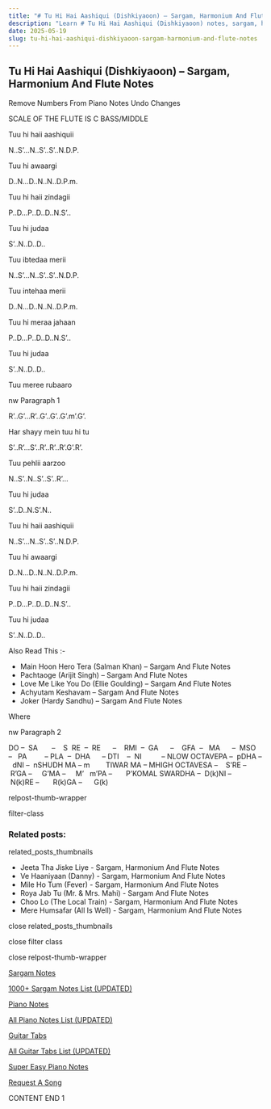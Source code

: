 ```yaml
---
title: "# Tu Hi Hai Aashiqui (Dishkiyaoon) – Sargam, Harmonium And Flute Notes"
description: "Learn # Tu Hi Hai Aashiqui (Dishkiyaoon) notes, sargam, harmonium notations and flute notes. Easy step-by-step tutorial for beginners."
date: 2025-05-19
slug: tu-hi-hai-aashiqui-dishkiyaoon-sargam-harmonium-and-flute-notes
---
```


## Tu Hi Hai Aashiqui (Dishkiyaoon) – Sargam, Harmonium And Flute Notes

Remove Numbers From Piano Notes
Undo Changes

SCALE OF THE FLUTE IS C BASS/MIDDLE

Tuu hi haii aashiquii

N..S’…N..S’..S’..N.D.P.

Tuu hi awaargi

D..N…D..N..N..D.P.m.

Tuu hi haii zindagii

P..D…P..D..D..N.S’..

Tuu hi judaa

S’..N..D..D..

Tuu ibtedaa merii

N..S’…N..S’..S’..N.D.P.

Tuu intehaa merii

D..N…D..N..N..D.P.m.

Tuu hi meraa jahaan

P..D…P..D..D..N.S’..

Tuu hi judaa

S’..N..D..D..

Tuu meree rubaaro

nw Paragraph 1

R’..G’…R’..G’..G’..G’.m’.G’.

Har shayy mein tuu hi tu

S’..R’…S’..R’..R’..R’.G’.R’.

Tuu pehlii aarzoo

N..S’..N..S’..S’..R’…

Tuu hi judaa

S’..D..N.S’.N..

Tuu hi haii aashiquii

N..S’…N..S’..S’..N.D.P.

Tuu hi awaargi

D..N…D..N..N..D.P.m.

Tuu hi haii zindagii

P..D…P..D..D..N.S’..

Tuu hi judaa

S’..N..D..D..

Also Read This :-

* Main Hoon Hero Tera (Salman Khan) – Sargam And Flute Notes
* Pachtaoge (Arijit Singh) – Sargam And Flute Notes
* Love Me Like You Do (Ellie Goulding) – Sargam And Flute Notes
* Achyutam Keshavam – Sargam And Flute Notes
* Joker (Hardy Sandhu) – Sargam And Flute Notes

Where

nw Paragraph 2

DO –  SA       –    S  RE  –  RE      –    RMI  –  GA      –    GFA  –   MA      –  MSO  –   PA         – PLA  –  DHA      – DTI    –  NI          – NLOW OCTAVEPA –  pDHA –  dNI –  nSHUDH MA – m        TIWAR MA – MHIGH OCTAVESA –    S’RE –     R’GA –     G’MA –     M’   m’PA –       P’KOMAL SWARDHA –  D(k)NI –       N(k)RE –       R(k)GA –      G(k)

relpost-thumb-wrapper

filter-class

### Related posts:

related_posts_thumbnails

* Jeeta Tha Jiske Liye - Sargam, Harmonium And Flute Notes
* Ve Haaniyaan (Danny) - Sargam, Harmonium And Flute Notes
* Mile Ho Tum (Fever) - Sargam, Harmonium And Flute Notes
* Roya Jab Tu (Mr. & Mrs. Mahi) - Sargam And Flute Notes
* Choo Lo (The Local Train) - Sargam, Harmonium And Flute Notes
* Mere Humsafar (All Is Well) - Sargam, Harmonium And Flute Notes

close related_posts_thumbnails

close filter class

close relpost-thumb-wrapper

[Sargam Notes](/sargam-notes.html)

[1000+ Sargam Notes List (UPDATED)](/all-songs-list-sargam-notes.html)

[Piano Notes](/piano-notes.html)

[All Piano Notes List (UPDATED)](/all-songs-list-piano-notes.html)

[Guitar Tabs](/guitar-tabs.html)

[All Guitar Tabs List (UPDATED)](/all-songs-list-guitar-tabs.html)

[Super Easy Piano Notes](https://studywall.in/)

[Request A Song](/request-a-song.html)

CONTENT END 1

